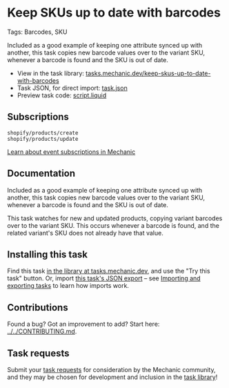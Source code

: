 # Keep SKUs up to date with barcodes

Tags: Barcodes, SKU

Included as a good example of keeping one attribute synced up with another, this task copies new barcode values over to the variant SKU, whenever a barcode is found and the SKU is out of date.

* View in the task library: [tasks.mechanic.dev/keep-skus-up-to-date-with-barcodes](https://tasks.mechanic.dev/keep-skus-up-to-date-with-barcodes)
* Task JSON, for direct import: [task.json](../../tasks/keep-skus-up-to-date-with-barcodes.json)
* Preview task code: [script.liquid](./script.liquid)

## Subscriptions

```liquid
shopify/products/create
shopify/products/update
```

[Learn about event subscriptions in Mechanic](https://learn.mechanic.dev/core/tasks/subscriptions)

## Documentation

Included as a good example of keeping one attribute synced up with another, this task copies new barcode values over to the variant SKU, whenever a barcode is found and the SKU is out of date.

This task watches for new and updated products, copying variant barcodes over to the variant SKU. This occurs whenever a barcode is found, and the related variant's SKU does not already have that value.

## Installing this task

Find this task [in the library at tasks.mechanic.dev](https://tasks.mechanic.dev/keep-skus-up-to-date-with-barcodes), and use the "Try this task" button. Or, import [this task's JSON export](../../tasks/keep-skus-up-to-date-with-barcodes.json) – see [Importing and exporting tasks](https://learn.mechanic.dev/core/tasks/import-and-export) to learn how imports work.

## Contributions

Found a bug? Got an improvement to add? Start here: [../../CONTRIBUTING.md](../../CONTRIBUTING.md).

## Task requests

Submit your [task requests](https://mechanic.canny.io/task-requests) for consideration by the Mechanic community, and they may be chosen for development and inclusion in the [task library](https://tasks.mechanic.dev/)!

